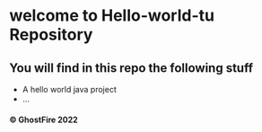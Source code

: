 # welcome to Hello-world-tu Repository
## You will find in this repo the following stuff

* A hello world java project
* ...

#### © GhostFire 2022